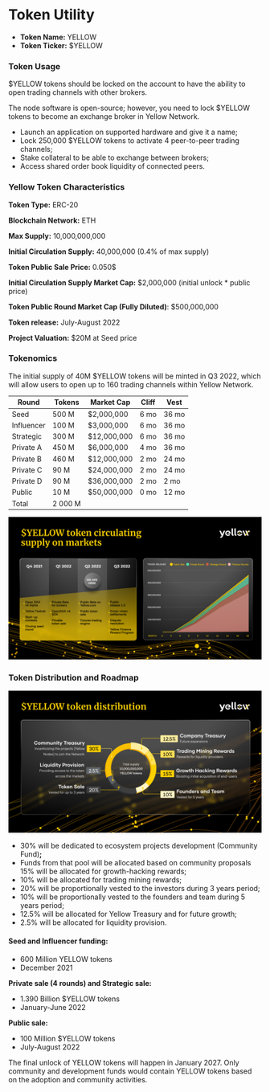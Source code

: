 # Token Utility

* **Token Name:** YELLOW
* **Token Ticker:** $YELLOW

### **Token Usage**[**​**](https://www.yellow.org/docs/litepaper/yellow-token#token-usage)

$YELLOW tokens should be locked on the account to have the ability to open trading channels with other brokers.

The node software is open-source; however, you need to lock $YELLOW tokens to become an exchange broker in Yellow Network.

* Launch an application on supported hardware and give it a name;&#x20;
* Lock 250,000 $YELLOW tokens to activate 4 peer-to-peer trading channels;&#x20;
* Stake collateral to be able to exchange between brokers;&#x20;
* Access shared order book liquidity of connected peers.

### Yellow Token Characteristics

**Token Type:** ERC-20

**Blockchain Network:** ETH

**Max Supply:** 10,000,000,000

**Initial Circulation Supply:** 40,000,000 (0.4% of max supply)

**Token Public Sale Price:** 0.050$

**Initial Circulation Supply Market Cap:** $2,000,000 (initial unlock \* public price)

**Token Public Round Market Cap (Fully Diluted)**: $500,000,000

**Token release:** July-August 2022

**Project Valuation:** $20M at Seed price

### Tokenomics <a href="#_ob23eq6hrwly" id="_ob23eq6hrwly"></a>

The initial supply of 40M $YELLOW tokens will be minted in Q3 2022, which will allow users to open up to 160 trading channels within Yellow Network.

| Round      | Tokens  | Market Cap  | Cliff | Vest  |
| ---------- | ------- | ----------- | ----- | ----- |
| Seed       | 500 M   | $2,000,000  | 6 mo  | 36 mo |
| Influencer | 100 M   | $3,000,000  | 6 mo  | 36 mo |
| Strategic  | 300 M   | $12,000,000 | 6 mo  | 36 mo |
| Private A  | 450 M   | $6,000,000  | 4 mo  | 36 mo |
| Private B  | 460 M   | $12,000,000 | 2 mo  | 24 mo |
| Private C  | 90 M    | $24,000,000 | 2 mo  | 24 mo |
| Private D  | 90 M    | $36,000,000 | 2 mo  | 2 mo  |
| Public     | 10 M    | $50,000,000 | 0 mo  | 12 mo |
| Total      | 2 000 M |             |       |       |

![](<../.gitbook/assets/Group 13634 (1).png>)

### **Token Distribution and Roadmap**

![](<../.gitbook/assets/Group 13630 (1).png>)

* 30% will be dedicated to ecosystem projects development (Community Fund)**;**
* Funds from that pool will be allocated based on community proposals 15% will be allocated for growth-hacking rewards;&#x20;
* 10% will be allocated for trading mining rewards;&#x20;
* 20% will be proportionally vested to the investors during 3 years period;&#x20;
* 10% will be proportionally vested to the founders and team during 5 years period;&#x20;
* 12.5% will be allocated for Yellow Treasury and for future growth;&#x20;
* 2.5% will be allocated for liquidity provision.

#### Seed and Influencer funding:

* 600 Million YELLOW tokens
* December 2021

**Private sale (4 rounds) and Strategic sale:**

* 1.390 Billion $YELLOW tokens&#x20;
* January-June 2022

**Public sale:**

* 100 Million $YELLOW tokens
* July-August 2022

The final unlock of YELLOW tokens will happen in January 2027. Only community and development funds would contain YELLOW tokens based on the adoption and community activities.

